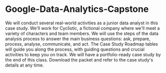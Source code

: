 # Google-Data-Analytics-Capstone
We will conduct several real-world activities as a junior data analyst in this case study. We'll work for Cyclistic, a fictional company where we'll meet a variety of characters and team members. We will use the steps of the data analysis process to answer the main business questions: ask, prepare, process, analyse, communicate, and act. The Case Study Roadmap tables will guide you along the process, with guiding questions and crucial activities to keep you on track. We will have a portfolio-ready case study by the end of this class. Download the packet and refer to the case study's details at any time.
